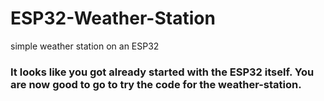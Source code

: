 # ESP32-Weather-Station
simple weather station on an ESP32

### It looks like you got already started with the ESP32 itself. You are now good to go to try the code for the weather-station.
